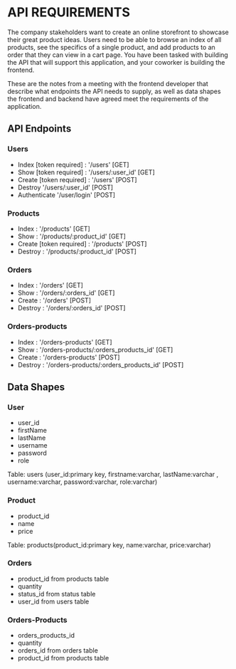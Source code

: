 # API REQUIREMENTS

The company stakeholders want to create an online storefront to showcase their great product ideas. Users need to be able to browse an index of all products, see the specifics of a single product, and add products to an order that they can view in a cart page. You have been tasked with building the API that will support this application, and your coworker is building the frontend.

These are the notes from a meeting with the frontend developer that describe what endpoints the API needs to supply, as well as data shapes the frontend and backend have agreed meet the requirements of the application.

## API Endpoints

### Users

- Index [token required] : '/users' [GET]
- Show [token required] : '/users/:user_id' [GET]
- Create [token required] : '/users' [POST]
- Destroy '/users/:user_id' [POST]
- Authenticate '/user/login' [POST]

### Products

- Index : '/products' [GET]
- Show : '/products/:product_id' [GET]
- Create [token required] : '/products' [POST]
- Destroy : '/products/:product_id' [POST]

### Orders

- Index : '/orders' [GET]
- Show : '/orders/:orders_id' [GET]
- Create : '/orders' [POST]
- Destroy : '/orders/:orders_id' [POST]

### Orders-products

- Index : '/orders-products' [GET]
- Show : '/orders-products/:orders_products_id' [GET]
- Create : '/orders-products' [POST]
- Destroy : '/orders-products/:orders_products_id' [POST]

## Data Shapes

### User

- user_id
- firstName
- lastName
- username
- password
- role

Table: users (user_id:primary key, firstname:varchar, lastName:varchar , username:varchar, password:varchar, role:varchar)

### Product

- product_id
- name
- price

Table: products(product_id:primary key, name:varchar, price:varchar)

### Orders

- product_id from products table
- quantity
- status_id from status table
- user_id from users table

### Orders-Products

- orders_products_id
- quantity
- orders_id from orders table
- product_id from products table
